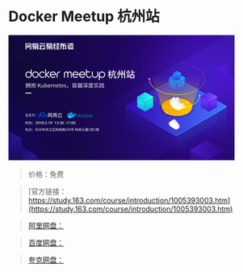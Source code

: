 # Docker Meetup 杭州站

![img](../../../assets/study163/free/2c6d469b-f3af-4543-bb21-de1682d193b1.png)

> 价格：免费

> [官方链接：https://study.163.com/course/introduction/1005393003.htm](https://study.163.com/course/introduction/1005393003.htm)

> [阿里网盘：]()

> [百度网盘：]()

> [夸克网盘：]()
